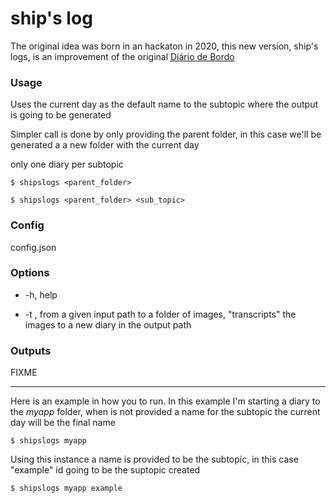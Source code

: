 # ship's log
The original idea was born in an hackaton in 2020, this new version, ship's logs, is an 
improvement of the original [Diário de Bordo](https://github.com/lumafepe/hackathon20-21)

### Usage
Uses the current day as the default name to the subtopic where the output is going to be generated


Simpler call is done by only providing the parent folder, in this case we'll be generated a a new folder with 
the current day


only one diary per subtopic
```
$ shipslogs <parent_folder> 
```

```
$ shipslogs <parent_folder> <sub_topic>
```

### Config

config.json


### Options
* -h, help

* -t <pathInput> <pathOutput>, from a given input path to a folder of images, "transcripts" the images to a new diary in the
output path

### Outputs
FIXME


--- 


Here is an example in how you to run.
In this example I'm starting a diary to the *myapp* folder, when is not provided a name for the subtopic the current
day will be the final name
```
$ shipslogs myapp 
```

Using this instance a name is provided to be the subtopic, in this case "example" id going to be the suptopic created
```
$ shipslogs myapp example
```



